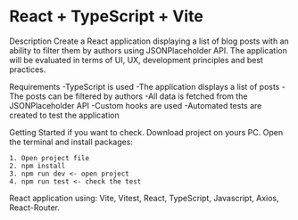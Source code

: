 # React + TypeScript + Vite

Description
Create a React application displaying a list of blog posts with an ability to filter them by authors using JSONPlaceholder API. The application will be evaluated in terms of UI, UX, development principles and best practices.

Requirements
-TypeScript is used
-The application displays a list of posts
-The posts can be filtered by authors
-All data is fetched from the JSONPlaceholder API
-Custom hooks are used
-Automated tests are created to test the application

Getting Started if you want to check. Download project on yours PC. Open the terminal and install packages:

    1. Open project file
    2. npm install
    3. npm run dev <- open project
    4. npm run test <- check the test

React application using: Vite, Vitest, React, TypeScript, Javascript, Axios, React-Router.
